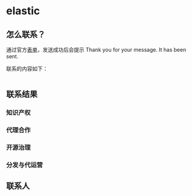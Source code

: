 # elastic

## 怎么联系？

通过官方[表单](https://opencv.org/contact-us/)，发送成功后会提示 Thank you for your message. It has been sent.  

联系的内容如下：  

```
```

## 联系结果

### 知识产权

### 代理合作

### 开源治理

### 分发与代运营

## 联系人

```
```
